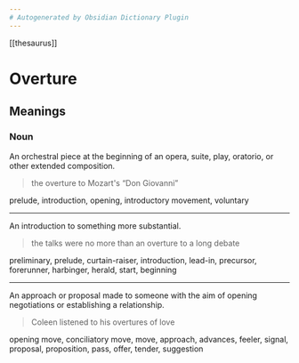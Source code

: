 ```yaml
---
# Autogenerated by Obsidian Dictionary Plugin
---
```


[[thesaurus]]

# Overture

## Meanings

### Noun

An orchestral piece at the beginning of an opera, suite, play, oratorio, or other extended composition.

> the overture to Mozart's “Don Giovanni”

prelude, introduction, opening, introductory movement, voluntary

---

An introduction to something more substantial.

> the talks were no more than an overture to a long debate

preliminary, prelude, curtain-raiser, introduction, lead-in, precursor, forerunner, harbinger, herald, start, beginning

---

An approach or proposal made to someone with the aim of opening negotiations or establishing a relationship.

> Coleen listened to his overtures of love

opening move, conciliatory move, move, approach, advances, feeler, signal, proposal, proposition, pass, offer, tender, suggestion


